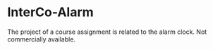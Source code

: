 # InterCo-Alarm
The project of a course assignment is related to the alarm clock.
Not commercially available.
